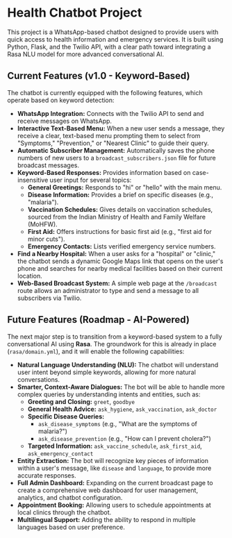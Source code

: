 
# Health Chatbot Project

This project is a WhatsApp-based chatbot designed to provide users with quick access to health information and emergency services. It is built using Python, Flask, and the Twilio API, with a clear path toward integrating a Rasa NLU model for more advanced conversational AI.

## Current Features (v1.0 - Keyword-Based)

The chatbot is currently equipped with the following features, which operate based on keyword detection:

*   **WhatsApp Integration:** Connects with the Twilio API to send and receive messages on WhatsApp.
*   **Interactive Text-Based Menu:** When a new user sends a message, they receive a clear, text-based menu prompting them to select from "Symptoms," "Prevention," or "Nearest Clinic" to guide their query.
*   **Automatic Subscriber Management:** Automatically saves the phone numbers of new users to a `broadcast_subscribers.json` file for future broadcast messages.
*   **Keyword-Based Responses:** Provides information based on case-insensitive user input for several topics:
    *   **General Greetings:** Responds to "hi" or "hello" with the main menu.
    *   **Disease Information:** Provides a brief on specific diseases (e.g., "malaria").
    *   **Vaccination Schedules:** Gives details on vaccination schedules, sourced from the Indian Ministry of Health and Family Welfare (MoHFW).
    *   **First Aid:** Offers instructions for basic first aid (e.g., "first aid for minor cuts").
    *   **Emergency Contacts:** Lists verified emergency service numbers.
*   **Find a Nearby Hospital:** When a user asks for a "hospital" or "clinic," the chatbot sends a dynamic Google Maps link that opens on the user's phone and searches for nearby medical facilities based on their current location.
*   **Web-Based Broadcast System:** A simple web page at the `/broadcast` route allows an administrator to type and send a message to all subscribers via Twilio.

## Future Features (Roadmap - AI-Powered)

The next major step is to transition from a keyword-based system to a fully conversational AI using **Rasa**. The groundwork for this is already in place (`rasa/domain.yml`), and it will enable the following capabilities:

*   **Natural Language Understanding (NLU):** The chatbot will understand user intent beyond simple keywords, allowing for more natural conversations.
*   **Smarter, Context-Aware Dialogues:** The bot will be able to handle more complex queries by understanding intents and entities, such as:
    *   **Greeting and Closing:** `greet`, `goodbye`
    *   **General Health Advice:** `ask_hygiene`, `ask_vaccination`, `ask_doctor`
    *   **Specific Disease Queries:**
        *   `ask_disease_symptoms` (e.g., "What are the symptoms of malaria?")
        *   `ask_disease_prevention` (e.g., "How can I prevent cholera?")
    *   **Targeted Information:** `ask_vaccine_schedule`, `ask_first_aid`, `ask_emergency_contact`
*   **Entity Extraction:** The bot will recognize key pieces of information within a user's message, like `disease` and `language`, to provide more accurate responses.
*   **Full Admin Dashboard:** Expanding on the current broadcast page to create a comprehensive web dashboard for user management, analytics, and chatbot configuration.
*   **Appointment Booking:** Allowing users to schedule appointments at local clinics through the chatbot.
*   **Multilingual Support:** Adding the ability to respond in multiple languages based on user preference.
